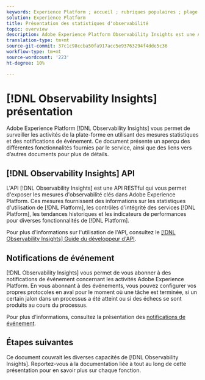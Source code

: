 ```yaml
---
keywords: Experience Platform ; accueil ; rubriques populaires ; plage de dates
solution: Experience Platform
title: Présentation des statistiques d'observabilité
topic: overview
description: Adobe Experience Platform Observability Insights est une API RESTful qui vous permet d’exposer les mesures clés sur les activités de plateformes. Ces mesures fournissent des insights sur les statistiques d’utilisation de Platform, les contrôles d’intégrité des services Platform, les tendances historiques et les indicateurs de performance pour diverses fonctionnalités de Platform.
translation-type: tm+mt
source-git-commit: 37c1c98ccba50fa917acc5e93763294f4dde5c36
workflow-type: tm+mt
source-wordcount: '223'
ht-degree: 10%

---
```



# [!DNL Observability Insights] présentation

Adobe Experience Platform [!DNL Observability Insights] vous permet de surveiller les activités de la plate-forme en utilisant des mesures statistiques et des notifications de événement. Ce document présente un aperçu des différentes fonctionnalités fournies par le service, ainsi que des liens vers d’autres documents pour plus de détails.

## [!DNL Observability Insights] API

L&#39;API [!DNL Observability Insights] est une API RESTful qui vous permet d&#39;exposer les mesures d&#39;observabilité clés dans Adobe Experience Platform. Ces mesures fournissent des informations sur les statistiques d&#39;utilisation de [!DNL Platform], les contrôles d&#39;intégrité des services [!DNL Platform], les tendances historiques et les indicateurs de performances pour diverses fonctionnalités de [!DNL Platform].

Pour plus d&#39;informations sur l&#39;utilisation de l&#39;API, consultez le [[!DNL Observability Insights] Guide du développeur d&#39;API](./api/overview.md).

## Notifications de événement

[!DNL Observability Insights] vous permet de vous abonner à des notifications de événement concernant les activités Adobe Experience Platform. En vous abonnant à des événements, vous pouvez configurer vos propres protocoles en aval pour le moment où une tâche est terminée, si un certain jalon dans un processus a été atteint ou si des échecs se sont produits au cours du processus.

Pour plus d&#39;informations, consultez la présentation des [notifications de événement](./notifications/overview.md).

## Étapes suivantes

Ce document couvrait les diverses capacités de [!DNL Observability Insights]. Reportez-vous à la documentation liée à tout au long de cette présentation pour en savoir plus sur chaque fonction.